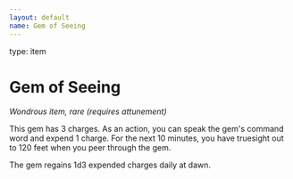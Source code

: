 ```yaml
---
layout: default
name: Gem of Seeing
---
```

type: item

# Gem of Seeing 
_Wondrous item, rare (requires attunement)_ 

This gem has 3 charges. As an action, you can speak the gem's command word and expend 1 charge. For the next 10 minutes, you have truesight out to 120 feet when you peer through the gem.

The gem regains 1d3 expended charges daily at dawn. 